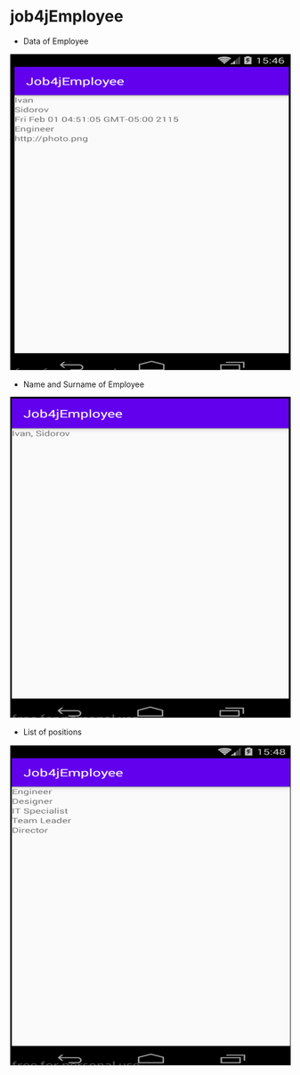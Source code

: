 # job4jEmployee


 - Data of Employee



![alt text](https://github.com/PaulVoit/job4jEmployee/blob/master/images/%D0%A0%D0%B8%D1%81%D1%83%D0%BD%D0%BE%D0%BA1.png "Data of Employee")



- Name and Surname of Employee



![alt text](https://github.com/PaulVoit/job4jEmployee/blob/master/images/%D0%A0%D0%B8%D1%81%D1%83%D0%BD%D0%BE%D0%BA2.png "Name and Surname of Employee")



- List of positions



![alt text](https://github.com/PaulVoit/job4jEmployee/blob/master/images/%D0%A0%D0%B8%D1%81%D1%83%D0%BD%D0%BE%D0%BA3.png "Name and Surname of Employee")
